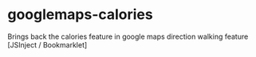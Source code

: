 # googlemaps-calories
Brings back the calories feature in google maps direction walking feature [JSInject / Bookmarklet]

